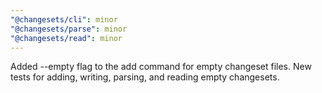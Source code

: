 ```yaml
---
"@changesets/cli": minor
"@changesets/parse": minor
"@changesets/read": minor
---
```


Added --empty flag to the add command for empty changeset files. New tests for adding, writing, parsing, and reading empty changesets.

